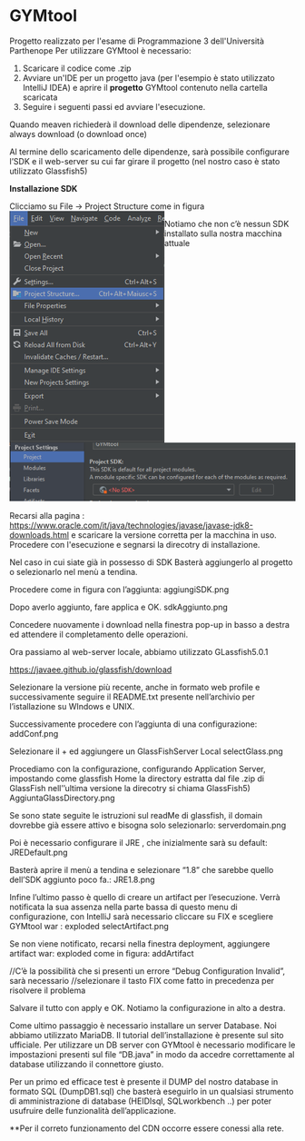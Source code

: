 # GYMtool
Progetto realizzato per l'esame di Programmazione 3 dell'Università Parthenope
Per utilizzare GYMtool è necessario:
1. Scaricare il codice come .zip 
2. Avviare un'IDE per un progetto java (per l'esempio è stato utilizzato IntelliJ IDEA)  e aprire il **progetto** GYMtool contenuto nella cartella scaricata
3. Seguire i seguenti passi ed avviare l'esecuzione.

Quando meaven richiederà il download delle dipendenze, selezionare always download (o download once)

Al termine dello scaricamento delle dipendenze, sarà possibile configurare l’SDK e  il web-server su cui far girare il progetto (nel nostro caso è stato utilizzato Glassfish5)

**Installazione SDK**

Clicciamo su File -> Project Structure come in figura
<img src="https://github.com/sergiosolmonte/GYMtoolProg3/blob/main/projectStructure.PNG" align="left"/>

Notiamo che non c’è nessun SDK installato sulla nostra macchina attuale
<img src="https://github.com/sergiosolmonte/GYMtoolProg3/blob/main/noSDK.PNG" />


Recarsi alla pagina :
https://www.oracle.com/it/java/technologies/javase/javase-jdk8-downloads.html
e scaricare la versione corretta per la macchina in uso.
Procedere con l'esecuzione e segnarsi la direcotry di installazione.

Nel caso in cui siate già in possesso di SDK
Basterà aggiungerlo al progetto o selezionarlo nel menù a tendina.

Procedere come in figura con l’aggiunta:
aggiungiSDK.png

Dopo averlo aggiunto, fare applica e OK.
sdkAggiunto.png

Concedere nuovamente i download nella finestra pop-up in basso a destra ed attendere il completamento delle operazioni.


Ora passiamo al web-server locale, abbiamo utilizzato GLassfish5.0.1

https://javaee.github.io/glassfish/download

Selezionare la versione più recente, anche in formato web profile e successivamente seguire il README.txt presente nell’archivio per l’istallazione su WIndows e UNIX.

Successivamente procedere con l’aggiunta di una configurazione:
addConf.png

Selezionare il + ed aggiungere un GlassFishServer Local
selectGlass.png

Procediamo con la configurazione, configurando Application Server, impostando come glassfish Home la directory estratta dal file .zip di GlassFish nell’’ultima versione la direcotry si chiama GlassFish5)
AggiuntaGlassDirectory.png

Se sono state seguite le istruzioni sul readMe di glassfish, il domain dovrebbe già essere attivo e bisogna solo selezionarlo:
serverdomain.png

Poi è necessario configurare il JRE , che inizialmente sarà su default:
JREDefault.png

Basterà aprire il menù a tendina e selezionare “1.8” che sarebbe quello dell’SDK aggiunto poco fa.:
JRE1.8.png

Infine l’ultimo passo è quello di creare un artifact per l’esecuzione. Verrà notificata la sua assenza nella parte bassa di questo menu di configurazione, con IntelliJ sarà necessario cliccare su FIX e scegliere GYMtool war : exploded
selectArtifact.png

Se non viene notificato, recarsi nella finestra deployment, aggiungere artifact war: exploded come in figura:
addArtifact

//C’è la possibilità che si presenti un errore “Debug Configuration Invalid”, sarà necessario //selezionare il tasto FIX come fatto in precedenza per risolvere il problema

Salvare il tutto con apply e OK. Notiamo la configurazione in alto a destra.

Come ultimo passaggio è necessario installare un server Database. 
Noi abbiamo utilizzato MariaDB. Il tutorial dell’installazione è presente sul sito ufficiale.
Per utilizzare un DB server con GYMtool è necessario modificare le impostazioni presenti sul file “DB.java” in modo da accedre correttamente al database utilizzando il connettore giusto.

Per un primo ed efficace test è presente il DUMP del nostro database in formato SQL (DumpDB1.sql) che basterà eseguirlo in un qualsiasi strumento di amministrazione di database (HEIDIsql, SQLworkbench ..) per poter usufruire delle funzionalità dell’applicazione.










**Per il correto funzionamento del CDN occorre essere conessi alla rete.
